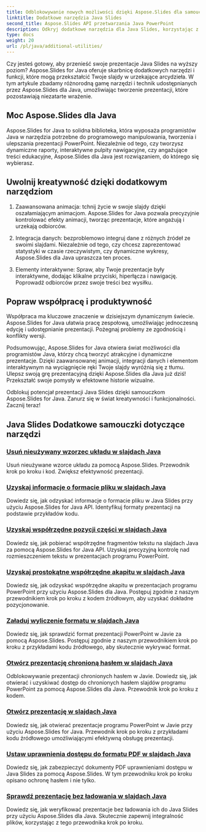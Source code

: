 ```yaml
---
title: Odblokowywanie nowych możliwości dzięki Aspose.Slides dla samouczków Java
linktitle: Dodatkowe narzędzia Java Slides
second_title: Aspose.Slides API przetwarzania Java PowerPoint
description: Odkryj dodatkowe narzędzia dla Java Slides, korzystając z samouczków Aspose.Slides for Java. Ulepsz swoje prezentacje dzięki zaawansowanym funkcjom. Przeglądaj teraz!
type: docs
weight: 20
url: /pl/java/additional-utilities/
---
```

Czy jesteś gotowy, aby przenieść swoje prezentacje Java Slides na wyższy poziom? Aspose.Slides for Java oferuje skarbnicę dodatkowych narzędzi i funkcji, które mogą przekształcić Twoje slajdy w urzekające arcydzieła. W tym artykule zbadamy różnorodną gamę narzędzi i technik udostępnianych przez Aspose.Slides dla Java, umożliwiając tworzenie prezentacji, które pozostawiają niezatarte wrażenie.

## Moc Aspose.Slides dla Java

Aspose.Slides for Java to solidna biblioteka, która wyposaża programistów Java w narzędzia potrzebne do programowego manipulowania, tworzenia i ulepszania prezentacji PowerPoint. Niezależnie od tego, czy tworzysz dynamiczne raporty, interaktywne pulpity nawigacyjne, czy angażujące treści edukacyjne, Aspose.Slides dla Java jest rozwiązaniem, do którego się wybierasz.

## Uwolnij kreatywność dzięki dodatkowym narzędziom

1. Zaawansowana animacja: tchnij życie w swoje slajdy dzięki oszałamiającym animacjom. Aspose.Slides for Java pozwala precyzyjnie kontrolować efekty animacji, tworząc prezentacje, które angażują i urzekają odbiorców.

2. Integracja danych: bezproblemowo integruj dane z różnych źródeł ze swoimi slajdami. Niezależnie od tego, czy chcesz zaprezentować statystyki w czasie rzeczywistym, czy dynamiczne wykresy, Aspose.Slides dla Java upraszcza ten proces.

3. Elementy interaktywne: Spraw, aby Twoje prezentacje były interaktywne, dodając klikalne przyciski, hiperłącza i nawigację. Poprowadź odbiorców przez swoje treści bez wysiłku.

## Popraw współpracę i produktywność

Współpraca ma kluczowe znaczenie w dzisiejszym dynamicznym świecie. Aspose.Slides for Java ułatwia pracę zespołową, umożliwiając jednoczesną edycję i udostępnianie prezentacji. Pożegnaj problemy ze zgodnością i konflikty wersji.

Podsumowując, Aspose.Slides for Java otwiera świat możliwości dla programistów Java, którzy chcą tworzyć atrakcyjne i dynamiczne prezentacje. Dzięki zaawansowanej animacji, integracji danych i elementom interaktywnym na wyciągnięcie ręki Twoje slajdy wyróżnią się z tłumu. Ulepsz swoją grę prezentacyjną dzięki Aspose.Slides dla Java już dziś! Przekształć swoje pomysły w efektowne historie wizualne.

Odblokuj potencjał prezentacji Java Slides dzięki samouczkom Aspose.Slides for Java. Zanurz się w świat kreatywności i funkcjonalności. Zacznij teraz!

## Java Slides Dodatkowe samouczki dotyczące narzędzi
### [Usuń nieużywany wzorzec układu w slajdach Java](./remove-unused-layout-master-in-java-slides/)
Usuń nieużywane wzorce układu za pomocą Aspose.Slides. Przewodnik krok po kroku i kod. Zwiększ efektywność prezentacji.
### [Uzyskaj informacje o formacie pliku w slajdach Java](./get-file-format-information-in-java-slides/)
Dowiedz się, jak odzyskać informacje o formacie pliku w Java Slides przy użyciu Aspose.Slides for Java API. Identyfikuj formaty prezentacji na podstawie przykładów kodu.
### [Uzyskaj współrzędne pozycji części w slajdach Java](./get-position-coordinates-of-portion-in-java-slides/)
Dowiedz się, jak pobierać współrzędne fragmentów tekstu na slajdach Java za pomocą Aspose.Slides for Java API. Uzyskaj precyzyjną kontrolę nad rozmieszczeniem tekstu w prezentacjach programu PowerPoint.
### [Uzyskaj prostokątne współrzędne akapitu w slajdach Java](./get-rectangular-coordinates-of-paragraph-in-java-slides/)
Dowiedz się, jak odzyskać współrzędne akapitu w prezentacjach programu PowerPoint przy użyciu Aspose.Slides dla Java. Postępuj zgodnie z naszym przewodnikiem krok po kroku z kodem źródłowym, aby uzyskać dokładne pozycjonowanie.
### [Załaduj wyliczenie formatu w slajdach Java](./load-format-enumeration-in-java-slides/)
Dowiedz się, jak sprawdzić format prezentacji PowerPoint w Javie za pomocą Aspose.Slides. Postępuj zgodnie z naszym przewodnikiem krok po kroku z przykładami kodu źródłowego, aby skutecznie wykrywać format.
### [Otwórz prezentację chronioną hasłem w slajdach Java](./open-password-protected-presentation-in-java-slides/)
Odblokowywanie prezentacji chronionych hasłem w Javie. Dowiedz się, jak otwierać i uzyskiwać dostęp do chronionych hasłem slajdów programu PowerPoint za pomocą Aspose.Slides dla Java. Przewodnik krok po kroku z kodem.
### [Otwórz prezentację w slajdach Java](./open-presentation-in-java-slides/)
Dowiedz się, jak otwierać prezentacje programu PowerPoint w Javie przy użyciu Aspose.Slides for Java. Przewodnik krok po kroku z przykładami kodu źródłowego umożliwiającymi efektywną obsługę prezentacji.
### [Ustaw uprawnienia dostępu do formatu PDF w slajdach Java](./set-access-permissions-to-pdf-in-java-slides/)
Dowiedz się, jak zabezpieczyć dokumenty PDF uprawnieniami dostępu w Java Slides za pomocą Aspose.Slides. W tym przewodniku krok po kroku opisano ochronę hasłem i nie tylko.
### [Sprawdź prezentację bez ładowania w slajdach Java](./verify-presentation-without-loading-in-java-slides/)
Dowiedz się, jak weryfikować prezentacje bez ładowania ich do Java Slides przy użyciu Aspose.Slides dla Java. Skutecznie zapewnij integralność plików, korzystając z tego przewodnika krok po kroku.